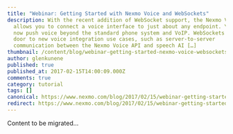 ```yaml
---
title: "Webinar: Getting Started with Nexmo Voice and WebSockets"
description: With the recent addition of WebSocket support, the Nexmo Voice API
  allows you to connect a voice interface to just about any endpoint. You can
  now push voice beyond the standard phone system and VoIP. WebSockets opens the
  door to new voice integration use cases, such as server-to-server
  communication between the Nexmo Voice API and speech AI […]
thumbnail: /content/blog/webinar-getting-started-nexmo-voice-websockets-dr/vapi_banner2.jpg
author: glenkunene
published: true
published_at: 2017-02-15T14:00:09.000Z
comments: true
category: tutorial
tags: []
canonical: https://www.nexmo.com/blog/2017/02/15/webinar-getting-started-nexmo-voice-websockets-dr
redirect: https://www.nexmo.com/blog/2017/02/15/webinar-getting-started-nexmo-voice-websockets-dr
---
```


Content to be migrated...
